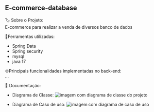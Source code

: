 ## E-commerce-database


🏷️ Sobre o Projeto: <br>
E-commerce para realizar a venda de diversos banco de dados

🚀Ferramentas utilizadas:
- Spring Data
- Spring security
- mysql
- java 17

⚙️Principais funcionalidades implementadas no back-end:
<br>...

📄 Documentação:
- Diagrama de Classe:
![imagem com diagrama de classe do projeto](https://github.com/mariasantosdev/e-commerce-database/blob/main/docs/classDiagram.svg)

- Diagrama de Caso de uso:
![imagem com diagrama de caso de uso](https://github.com/mariasantosdev/e-commerce-database/blob/main/docs/useCaseDiagram.svg)

